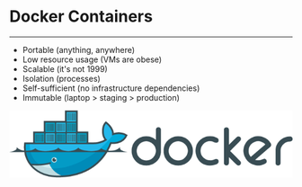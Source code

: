 # Docker Containers

---

* Portable (anything, anywhere)
* Low resource usage (VMs are obese)
* Scalable (it's not 1999)
* Isolation (processes)
* Self-sufficient (no infrastructure dependencies)
* Immutable (laptop > staging > production)

<img src="../img/products/docker.png" style="background-color: white;">